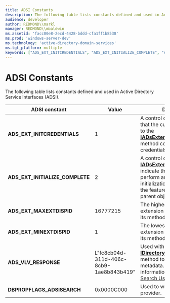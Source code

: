 ```yaml
---
title: ADSI Constants
description: The following table lists constants defined and used in Active Directory Service Interfaces (ADSI).
audience: developer
author: REDMOND\\markl
manager: REDMOND\\mbaldwin
ms.assetid: 'facc00e8-2ecd-4428-bddd-cfa1ff1b8538'
ms.prod: 'windows-server-dev'
ms.technology: 'active-directory-domain-services'
ms.tgt_platform: multiple
keywords: ["ADS_EXT_INITCREDENTIALS", "ADS_EXT_INITIALIZE_COMPLETE", "ADS_EXT_MAXEXTDISPID", "ADS_EXT_MINEXTDISPID", "ADS_VLV_RESPONSE", "DBPROPFLAGS_ADSISEARCH"]
---
```


# ADSI Constants

The following table lists constants defined and used in Active Directory Service Interfaces (ADSI).



| ADSI constant                      | Value                                   | Description                                                                                                                                                                                                      |
|------------------------------------|-----------------------------------------|------------------------------------------------------------------------------------------------------------------------------------------------------------------------------------------------------------------|
| **ADS\_EXT\_INITCREDENTIALS**      | 1                                       | A control code that indicates that the custom data supplied to the [**IADsExtension::Operate**](iadsextension-operate.md) method contains user credentials.                                                     |
| **ADS\_EXT\_INITIALIZE\_COMPLETE** | 2                                       | A control code used with [**IADsExtension::Operate**](iadsextension-operate.md) to indicate that extensions can perform any necessary initialization, depending on the features supported by the parent object. |
| **ADS\_EXT\_MAXEXTDISPID**         | 16777215                                | The highest DISPID an extension object can use for its methods and properties.                                                                                                                                   |
| **ADS\_EXT\_MINEXTDISPID**         | 1                                       | The lowest DISPID an extension object can use for its methods and properties.                                                                                                                                    |
| **ADS\_VLV\_RESPONSE**             | L"fc8cb04d-311d-406c-8cb9-1ae8b843b419" | Used with the [**IDirectorySearch::GetColumn**](idirectorysearch-getcolumn.md) method to retrieve VLV search metadata. For more information, see [How to Search Using VLV](how-to-search-using-vlv.md).        |
| **DBPROPFLAGS\_ADSISEARCH**        | 0x0000C000                              | Used to work with the OLE DB provider.                                                                                                                                                                           |



 

 

 




